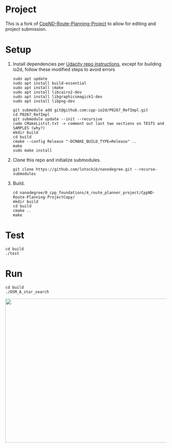 # Project

This is a fork of [CppND-Route-Planning-Project](https://github.com/udacity/CppND-Route-Planning-Project) to allow for editing and project submission.

# Setup

1. Install dependencies per [Udacity repo instructions](https://github.com/udacity/CppND-Route-Planning-Project/blob/master/README.md#dependencies-for-running-locally), except for building io2d, follow these modified steps to avoid errors
    ```
    sudo apt update
    sudo apt install build-essential
    sudo apt install cmake
    sudo apt install libcairo2-dev
    sudo apt install libgraphicsmagick1-dev
    sudo apt install libpng-dev

    git submodule add git@github.com:cpp-io2d/P0267_RefImpl.git
    cd P0267_RefImpl
    git submodule update --init --recursive
    code CMakeListst.txt -> comment out last two sections on TESTS and SAMPLES (why?)
    mkdir build
    cd build
    cmake --config Release "-DCMAKE_BUILD_TYPE=Release" ..
    make
    sudo make install
    ```

2. Clone this repo and initialize submodules.

    ```
    git clone https://github.com/lotockib/nanodegree.git --recurse-submodules
    ```
3. Build.

    ```
    cd nanodegree/0_cpp_foundations/4_route_planner_project/CppND-Route-Planning-ProjectCopy/
    mkdir build
    cd build
    cmake ..
    make
    ```

# Test

```
cd build
./test
```

# Run

```
cd build
./OSM_A_star_search
```

<img src="map.png" width="600" height="450" />
